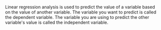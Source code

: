 Linear regression analysis is used to predict the value of a variable based on the value of another variable. The variable you want to predict is called the dependent variable. 
The variable you are using to predict the other variable's value is called the independent variable.
